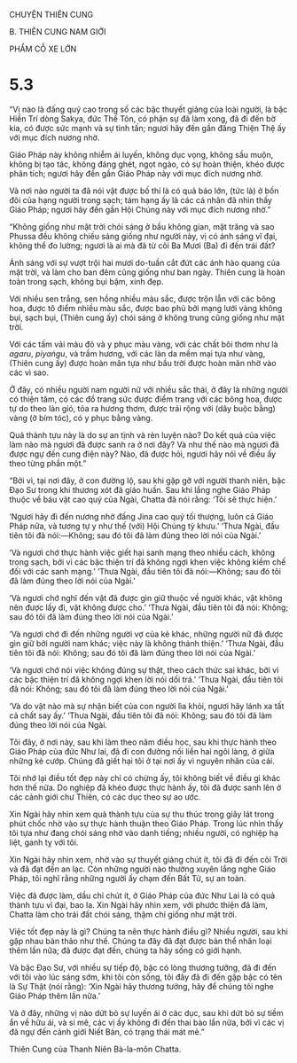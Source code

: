 CHUYỆN THIÊN CUNG

B. THIÊN CUNG NAM GIỚI

PHẨM CỖ XE LỚN

# 5.3

“Vị nào là đấng quý cao trong số các bậc thuyết giảng của loài người, là bậc Hiền Trí dòng Sakya, đức Thế Tôn, có phận sự đã làm xong, đã đi đến bờ kia, có được sức mạnh và sự tinh tấn; ngươi hãy đến gần đấng Thiện Thệ ấy với mục đích nương nhờ.

Giáo Pháp này không nhiễm ái luyến, không dục vọng, không sầu muộn, không bị tạo tác, không đáng ghét, ngọt ngào, có sự hoàn thiện, khéo được phân tích; ngươi hãy đến gần Giáo Pháp này với mục đích nương nhờ.

Và nơi nào người ta đã nói vật được bố thí là có quả báo lớn, (tức là) ở bốn đôi của hạng người trong sạch; tám hạng ấy là các cá nhân đã nhìn thấy Giáo Pháp; ngươi hãy đến gần Hội Chúng này với mục đích nương nhờ.”

“Không giống như mặt trời chói sáng ở bầu không gian, mặt trăng và sao Phussa đều không chiếu sáng giống như người này, vị có ánh sáng vĩ đại, không thể đo lường; ngươi là ai mà đã từ cõi Ba Mươi (Ba) đi đến trái đất?

Ánh sáng với sự vượt trội hai mươi do-tuần cắt đứt các ánh hào quang của mặt trời, và làm cho ban đêm cũng giống như ban ngày. Thiên cung là hoàn toàn trong sạch, không bụi bặm, xinh đẹp.

Với nhiều sen trắng, sen hồng nhiều màu sắc, được trộn lẫn với các bông hoa, được tô điểm nhiều màu sắc, được bao phủ bởi mạng lưới vàng không bụi, sạch bụi, (Thiên cung ấy) chói sáng ở không trung cũng giống như mặt trời.

Với các tấm vải màu đỏ và y phục màu vàng, với các chất bôi thơm như là _agaru_, _piyaṅgu_, và trầm hương, với các làn da mềm mại tựa như vàng, (Thiên cung ấy) được hoàn mãn tựa như bầu trời được hoàn mãn nhờ vào các vì sao.

Ở đây, có nhiều người nam người nữ với nhiều sắc thái, ở đây là những người có thiện tâm, có các đồ trang sức được điểm trang với các bông hoa, được tự do theo làn gió, tỏa ra hương thơm, được trải rộng với (dây buộc bằng) vàng (ở bím tóc), có y phục bằng vàng.

Quả thành tựu này là do sự an tịnh và rèn luyện nào? Do kết quả của việc làm nào mà ngươi đã được sanh ra ở nơi đây? Và như thế nào mà ngươi đã được ngự đến cung điện này? Nào, đã được hỏi, ngươi hãy nói về điều ấy theo từng phần một.”

“Bởi vì, tại nơi đây, ở con đường lộ, sau khi gặp gỡ với người thanh niên, bậc Đạo Sư trong khi thương xót đã giáo huấn. Sau khi lắng nghe Giáo Pháp thuộc về báu vật cao quý của Ngài, Chatta đã nói rằng: ‘Tôi sẽ thực hiện.’

‘Ngươi hãy đi đến nương nhờ đấng Jina cao quý tối thượng, luôn cả Giáo Pháp nữa, và tương tự y như thế (với) Hội Chúng tỳ khưu.’ ‘Thưa Ngài, đầu tiên tôi đã nói:—Không; sau đó tôi đã làm đúng theo lời nói của Ngài.’

‘Và ngươi chớ thực hành việc giết hại sanh mạng theo nhiều cách, không trong sạch, bởi vì các bậc thiện trí đã không ngợi khen việc không kiềm chế đối với các sanh mạng.’ ‘Thưa Ngài, đầu tiên tôi đã nói:—Không; sau đó tôi đã làm đúng theo lời nói của Ngài.’

‘Và ngươi chớ nghĩ đến vật đã được gìn giữ thuộc về người khác, vật không nên được lấy đi, vật không được cho.’ ‘Thưa Ngài, đầu tiên tôi đã nói: Không; sau đó tôi đã làm đúng theo lời nói của Ngài.’

‘Và ngươi chớ đi đến những người vợ của kẻ khác, những người nữ đã được gìn giữ bởi người nam khác; việc này là không thánh thiện.’ ‘Thưa Ngài, đầu tiên tôi đã nói: Không; sau đó tôi đã làm đúng theo lời nói của Ngài.’

‘Và ngươi chớ nói việc không đúng sự thật, theo cách thức sai khác, bởi vì các bậc thiện trí đã không ngợi khen lời nói dối trá.’ ‘Thưa Ngài, đầu tiên tôi đã nói: Không; sau đó tôi đã làm đúng theo lời nói của Ngài.’

‘Và do vật nào mà sự nhận biết của con người lìa khỏi, ngươi hãy lánh xa tất cả chất say ấy.’ ‘Thưa Ngài, đầu tiên tôi đã nói: Không; sau đó tôi đã làm đúng theo lời nói của Ngài.

Tôi đây, ở nơi này, sau khi làm theo năm điều học, sau khi thực hành theo Giáo Pháp của đức Như lai, đã đi con đường nối liền hai ngôi làng, ở giữa những kẻ cướp. Chúng đã giết hại tôi ở tại nơi ấy vì nguyên nhân của cải.

Tôi nhớ lại điều tốt đẹp này chỉ có chừng ấy, tôi không biết về điều gì khác hơn thế nữa. Do nghiệp đã khéo được thực hành ấy, tôi đã được sanh lên ở các cảnh giới chư Thiên, có các dục theo sự ao ước.

Xin Ngài hãy nhìn xem quả thành tựu của sự thu thúc trong giây lát trong phút chốc nhờ vào sự thực hành thuận theo Giáo Pháp. Trong lúc nhìn thấy tôi tựa như đang chói sáng nhờ vào danh tiếng; nhiều người, có nghiệp hạ liệt, ganh tỵ với tôi.

Xin Ngài hãy nhìn xem, nhờ vào sự thuyết giảng chút ít, tôi đã đi đến cõi Trời và đã đạt đến an lạc. Còn những người nào thường xuyên lắng nghe Giáo Pháp, tôi nghĩ rằng những người ấy chạm đến Bất Tử, sự an toàn.

Việc đã được làm, dầu chỉ chút ít, ở Giáo Pháp của đức Như Lai là có quả thành tựu vĩ đại, bao la. Xin Ngài hãy nhìn xem, với phước thiện đã làm, Chatta làm cho trái đất chói sáng, thậm chí giống như mặt trời.

Việc tốt đẹp này là gì? Chúng ta nên thực hành điều gì? Nhiều người, sau khi gặp nhau bàn thảo như thế. Chúng ta đây đã đạt được bản thể nhân loại thêm lần nữa; đã được đạt đến, chúng ta hãy sống có giới hạnh.

Và bậc Đạo Sư, với nhiều sự tiếp độ, bậc có lòng thương tưởng, đã đi đến với tôi vào lúc sáng sớm, khi tôi còn sống, tôi đây đã đi đến gặp bậc có tên là Sự Thật (nói rằng): ‘Xin Ngài hãy thương tưởng, hãy để chúng tôi nghe Giáo Pháp thêm lần nữa.’

Và ở đây, những vị nào dứt bỏ sự luyến ái ở các dục, sau khi dứt bỏ sự tiềm ẩn về hữu ái, và si mê, các vị ấy không đi đến thai bào lần nữa, bởi vì các vị đã ngự đến cảnh giới Niết Bàn, có trạng thái mát mẻ.”

Thiên Cung của Thanh Niên Bà-la-môn Chatta.
